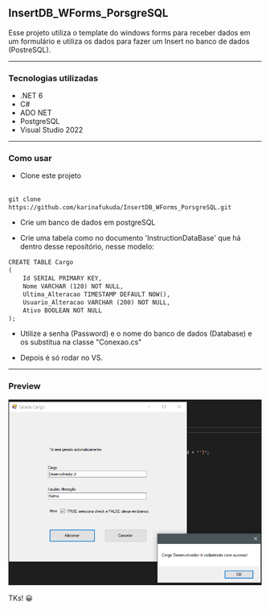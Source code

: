 ## InsertDB_WForms_PorsgreSQL


Esse projeto utiliza o template do windows forms para receber dados em um formulário e utiliza os dados para fazer um Insert no banco de dados (PostreSQL).


***

### Tecnologias utilizadas

- .NET 6
- C# 
- ADO NET
- PostgreSQL
- Visual Studio 2022


****

### Como usar

- Clone este projeto

```` 

git clone https://github.com/karinafukuda/InsertDB_WForms_PorsgreSQL.git

````

- Crie um banco de dados em postgreSQL

- Crie uma tabela como no documento 'InstructionDataBase' que há dentro desse reposítório, nesse modelo:



````
CREATE TABLE Cargo 
(
    Id SERIAL PRIMARY KEY,
    Nome VARCHAR (120) NOT NULL,
    Ultima_Alteracao TIMESTAMP DEFAULT NOW(),
    Usuario_Alteracao VARCHAR (200) NOT NULL,
    Ativo BOOLEAN NOT NULL
);
````

- Utilize a senha (Password) e o nome do banco de dados (Database) e os substitua na classe "Conexao.cs"

- Depois é só rodar no VS.

***

### Preview

<img src="https://github.com/karinafukuda/imagens_projetos/blob/main/img_tabela.png" alt="imagem da tabela em forms do projeto"/>



TKs! 😀
